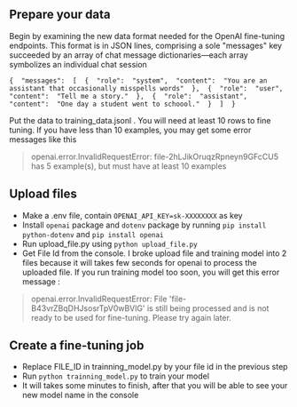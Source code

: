 ﻿
##   Prepare your data

Begin by examining the new data format needed for the OpenAI fine-tuning endpoints. This format is in JSON lines, comprising a sole "messages" key succeeded by an array of chat message dictionaries—each array symbolizes an individual chat session

    {  "messages":  [  {  "role":  "system",  "content":  "You are an assistant that occasionally misspells words"  },  {  "role":  "user",  "content":  "Tell me a story."  },  {  "role":  "assistant",  "content":  "One day a student went to schoool."  }  ]  }

Put the data to training_data.jsonl . You will need at least 10 rows to fine tuning. If you have less than 10 examples, you may get some error messages like this 

> openai.error.InvalidRequestError: file-2hLJikOruqzRpneyn9GFcCU5 has 5
> example(s), but must have at least 10 examples

## Upload files

-   Make a .env file, contain `OPENAI_API_KEY=sk-XXXXXXXX` as key
-   Install `openai` package and `dotenv` package by running `pip install python-dotenv` and `pip install openai`
-   Run upload_file.py using `python upload_file.py`
-   Get File Id from the console. I broke upload file and training model into 2 files because it will takes few seconds for openai to process the uploaded file. If you run training model too soon, you will get this error message : 

> openai.error.InvalidRequestError: File 'file-B43vrZBqDHJsosrTpV0wBVlG'
> is still being processed and is not ready to be used for fine-tuning.
> Please try again later.

##   Create a fine-tuning job

-   Replace FILE_ID in trainning_model.py by your file id in the previous step
- Run `python trainning_model.py` to train your model
- It will takes some minutes to finish, after that you will be able to see your new model name in the console 


